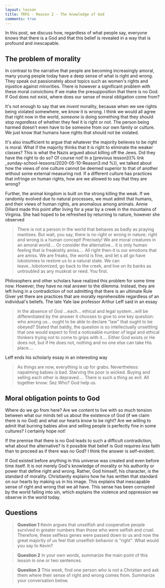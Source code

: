 ```yaml
---
layout: lesson
title: TRFG - Reason 2 - The knowledge of God
comments: true
---
```


In this post, we discuss how, regardless of what people say, everyone _knows_ that there is a God and that this belief is revealed in a way that is profound and inescapable.

## The problem of morality

In contrast to the narrative that people are becoming increasingly amoral, many young people today have a deep sense of what is right and wrong. They speak out passionately about topics such as women's rights and injustice against minorities. There is however a significant problem with these moral convictions if we make the presupposition that there is no God. If God does not exist, where does our sense of moral obligation come from?

It's not enough to say that we _invent_ morality, because when we see rights being violated somewhere, we _know_ it is wrong. I think we would all agree that right now in the world, _someone_ is doing something that they should stop _regardless_ of whether they feel it is right or not. The person being harmed doesn't even have to be someone from our own family or culture. We just know that humans have rights that should not be violated.

It's also insufficient to argue that whatever the majority believes to be right is moral. What if the majority thinks that it is right to eliminate the weaker classes? This is what the Nazis argued about killing off the Jews. Did they have the right to do so? Of course not! In a [previous lesson]({% link _sunday-school-lessons/2020-05-10-Reason3.md %}), we talked about how the views of one culture cannot be deemed superior to that of another without some external measuring rod. If a different culture has practices that infringe on human rights, how are we allowed to say that they are wrong?

Further, the animal kingdom is built on the strong killing the weak. If we randomly evolved due to natural processes, we must admit that humans, and their views of human rights, are anomalous among animals. Annie Dillard made this point after living for a year by a creek in the mountains of Virginia. She had hoped to be refreshed by returning to nature, however she observed

> There is not a person in the world that behaves as badly as praying mantises. But wait, you say, there is no right or wrong in nature; right and wrong is a human concept! Precisely! We are moral creatures in an amoral world.... Or consider the alternative... it is only human feeling that is freakishly amiss.... All right then-it is our emotions that are amiss. We are freaks, the world is fine, and let s all go have lobotomies to restore us to a natural state. We can leave...lobotomized, go back to the creek, and live on its banks as untroubled as any muskrat or reed. You first.

Philosophers and other scholars have realized this problem for some time now. However, they have no real answer to the dilemma. Instead, they are left living in a contradiction of not admitting that there is an ultimate Rule Giver yet there are practices that are morally reprehensible regardless of an individual's beliefs. The late Yale law professor Arthur Leff said in an essay

> In the absence of God ...each... ethical and legal system...will be differentiated by the answer it chooses to give to one key question: who among us... ought to be able to declare "law" that ought to be obeyed? Stated that baldly, the question is so intellectually unsettling that one would expect to find a noticeable number of legal and ethical thinkers trying not to come to grips with it.... Either God exists or He does not, but if He does not, nothing and no one else can take His place....

Leff ends his scholarly essay in an interesting way

> As things are now, everything is up for grabs. Nevertheless: napalming babies is bad. Starving the poor is wicked. Buying and selling each other is depraved.... There is such a thing as evil. All together know: Sez Who? God help us.

## Moral obligation points to God

Where do we go from here? Are we content to live with so much tension between what our minds tell us about the existence of God (if we claim there is no God) and what our hearts _know_ to be right? Are we willing to admit that burning babies alive and selling people is perfectly fine in some cultures? I certainly hope not!

If the premise that there is no God leads to such a difficult contradiction, what about the alternative? Is it possible that belief is God requires _less_ faith than to proceed as if there was no God? I think the answer is self-evident.

If God existed before anything in this universe was created and even before time itself. It is not merely God's knowledge of morality or his authority or power that define right and wrong. Rather, God himself, his character, _is_ the standard of morality. Christianity explains how he has written that standard on our hearts by making us in his image. This explains that inescapable sense of right and wrong that we all have. This sense has been corrupted by the world falling into sin, which explains the violence and oppression we observe in the world today.

## Questions

> **Question 1** Kevin argues that unselfish and cooperative people survived in greater numbers than those who were selfish and cruel. Therefore, these selfless genes were passed down to us and now the great majority of us feel that unselfish behavior is "right". What would you say to Kevin?

> **Question 2** In your own words, summarize the main point of this lesson in one or two sentences.

> **Question 3** This week, find one person who is not a Christian and ask them where their sense of right and wrong comes from. Summarize your conversation below.
